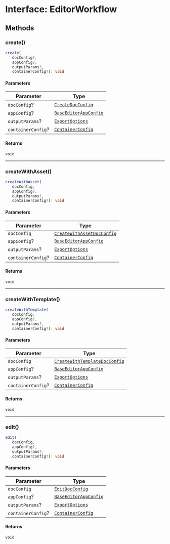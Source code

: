 # Interface: EditorWorkflow

## Methods

### create()

```ts
create(
   docConfig?, 
   appConfig?, 
   outputParams?, 
   containerConfig?): void
```

#### Parameters

| Parameter | Type |
| ------ | ------ |
| `docConfig`? | [`CreateDocConfig`](../../../../../../shared/src/types/editor/doc-config-types/interfaces/create-doc-config.md) |
| `appConfig`? | [`BaseEditorAppConfig`](../../../../../../shared/src/types/editor/app-config-types/interfaces/base-editor-app-config.md) |
| `outputParams`? | [`ExportOptions`](../../../../../../shared/src/types/export-config-types/type-aliases/export-options.md) |
| `containerConfig`? | [`ContainerConfig`](../../../../../../shared/src/types/container-config-types/type-aliases/container-config.md) |

#### Returns

`void`

***

### createWithAsset()

```ts
createWithAsset(
   docConfig, 
   appConfig?, 
   outputParams?, 
   containerConfig?): void
```

#### Parameters

| Parameter | Type |
| ------ | ------ |
| `docConfig` | [`CreateWithAssetDocConfig`](../../../../../../shared/src/types/editor/doc-config-types/interfaces/create-with-asset-doc-config.md) |
| `appConfig`? | [`BaseEditorAppConfig`](../../../../../../shared/src/types/editor/app-config-types/interfaces/base-editor-app-config.md) |
| `outputParams`? | [`ExportOptions`](../../../../../../shared/src/types/export-config-types/type-aliases/export-options.md) |
| `containerConfig`? | [`ContainerConfig`](../../../../../../shared/src/types/container-config-types/type-aliases/container-config.md) |

#### Returns

`void`

***

### createWithTemplate()

```ts
createWithTemplate(
   docConfig, 
   appConfig?, 
   outputParams?, 
   containerConfig?): void
```

#### Parameters

| Parameter | Type |
| ------ | ------ |
| `docConfig` | [`CreateWithTemplateDocConfig`](../../../../../../shared/src/types/editor/doc-config-types/interfaces/create-with-template-doc-config.md) |
| `appConfig`? | [`BaseEditorAppConfig`](../../../../../../shared/src/types/editor/app-config-types/interfaces/base-editor-app-config.md) |
| `outputParams`? | [`ExportOptions`](../../../../../../shared/src/types/export-config-types/type-aliases/export-options.md) |
| `containerConfig`? | [`ContainerConfig`](../../../../../../shared/src/types/container-config-types/type-aliases/container-config.md) |

#### Returns

`void`

***

### edit()

```ts
edit(
   docConfig, 
   appConfig?, 
   outputParams?, 
   containerConfig?): void
```

#### Parameters

| Parameter | Type |
| ------ | ------ |
| `docConfig` | [`EditDocConfig`](../../../../../../shared/src/types/editor/doc-config-types/interfaces/edit-doc-config.md) |
| `appConfig`? | [`BaseEditorAppConfig`](../../../../../../shared/src/types/editor/app-config-types/interfaces/base-editor-app-config.md) |
| `outputParams`? | [`ExportOptions`](../../../../../../shared/src/types/export-config-types/type-aliases/export-options.md) |
| `containerConfig`? | [`ContainerConfig`](../../../../../../shared/src/types/container-config-types/type-aliases/container-config.md) |

#### Returns

`void`
